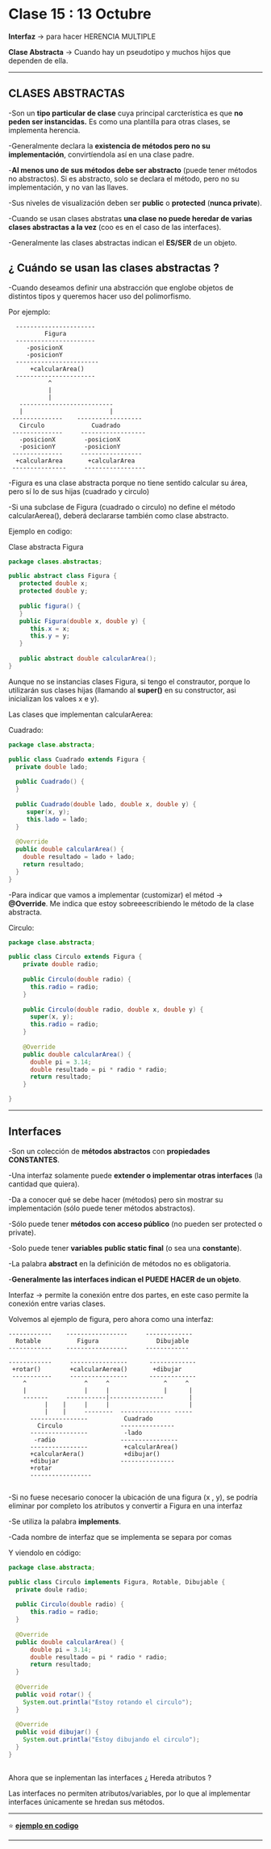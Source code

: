 # Clase 15 : 13 Octubre

**Interfaz** -> para hacer HERENCIA MULTIPLE

**Clase Abstracta** -> Cuando hay un pseudotipo y muchos hijos que dependen de ella.

---

## CLASES ABSTRACTAS

-Son un **tipo particular de clase** cuya principal carcterística es que **no peden ser instancidas.** Es como una plantilla para otras clases, se implementa herencia.

-Generalmente declara la **existencia de métodos pero no su implementación**, convirtíendola así en una clase padre.

-**Al menos uno de sus métodos debe ser abstracto** (puede tener métodos no abstractos). Si es abstracto, solo se declara el método, pero no su implementación, y no van las llaves.

-Sus niveles de visualización deben ser **public** o **protected** (**nunca private**).

-Cuando se usan clases abstratas **una clase no puede heredar de varias clases abstractas a la vez** (coo es en el caso de las interfaces).

-Generalmente las clases abstractas indican el **ES/SER** de un objeto.


## ¿ Cuándo se usan las clases abstractas ?

-Cuando deseamos definir una abstracción que englobe objetos de distintos tipos y queremos hacer uso del polimorfismo.

Por ejemplo:

```
  ----------------------
          Figura
  ----------------------
     -posicionX
     -posicionY
  -----------------------  
      +calcularArea()
  ----------------------
           ^
           |
           |
   --------------------------
   |                        |
 --------------    ------------------
   Circulo             Cuadrado
 --------------     ------------------
   -posicionX        -posicionX
   -posicionY        -posicionY
 --------------     -----------------
  +calcularArea       +calcularArea
 ---------------     ----------------- 
 ```
 
 -Figura es una clase abstracta porque no tiene sentido calcular su área, pero sí lo de sus hijas (cuadrado y circulo)
 
 -Si una subclase de Figura (cuadrado o circulo) no define el método calcularAerea(), deberá declararse también como clase abstracto.


Ejemplo en codigo:


Clase abstracta Figura
```JAVA
package clases.abstractas;

public abstract class Figura {
   protected double x;
   protected double y;
   
   public figura() {
   }
   public Figura(double x, double y) {
      this.x = x;
      this.y = y;
   }
   
   public abstract double calcularArea();
}
```

Aunque no se instancias clases Figura, si tengo el constrautor, porque lo utilizarán sus clases hijas (llamando al **super()** en su constructor, asi inicializan los valoes x e y).

Las clases que implementan calcularAerea:

Cuadrado:

```JAVA
package clase.abstracta;

public class Cuadrado extends Figura {
  private double lado;
  
  public Cuadrado() {
  }
  
  public Cuadrado(double lado, double x, double y) {
     super(x, y);
     this.lado = lado;
  }
  
  @Override
  public double calcularArea() {
    double resultado = lado + lado;
    return resultado;
  }
}
```

-Para indicar que vamos a implementar (customizar) el métod -> **@Override**. Me indica que estoy sobreeescribiendo le método de la clase abstracta.

Circulo:

```JAVA
package clase.abstracta;

public class Circulo extends Figura {
    private double radio;
    
    public Circulo(double radio) {
      this.radio = radio;
    }
    
    public Circulo(double radio, double x, double y) {
      super(x, y);
      this.radio = radio;
    }
    
    @Override
    public double calcularArea() {
      double pi = 3.14;
      double resultado = pi * radio * radio;
      return resultado;
    }

}
```

---

## Interfaces

-Son un colección de **métodos abstractos** con **propiedades CONSTANTES**.

-Una interfaz solamente puede **extender o implementar otras interfaces** (la cantidad que quiera).

-Da a conocer qué se debe hacer (métodos) pero sin mostrar su implementación (sólo puede tener métodos abstractos).

-Sólo puede tener **métodos con acceso público** (no pueden ser protected o private).

-Solo puede tener **variables** **public static final** (o sea una **constante**).

-La palabra **abstract** en la definición de métodos no es obligatoria.

-**Generalmente las interfaces indican el PUEDE HACER de un objeto**.

Interfaz -> permite la conexión entre dos partes, en este caso permite la conexión entre varias clases.

Volvemos al ejemplo de figura, pero ahora como una interfaz:


```
------------    -----------------     -------------
  Rotable          Figura                Dibujable
------------    -----------------     ------------

------------     ----------------      -------------
 +rotar()        +calcularAerea()       +dibujar
 -----------     ----------------      -------------
    ^                ^     ^               ^     ^
    |                |     |               |      |
    -------     -----------|---------------       |
          |    |     |     |                      |
          |    |     --------  -------------- -----
      ----------------          Cuadrado
        Circulo                ---------------
      ----------------          -lado
       -radio                  ----------------
      ----------------          +calcularArea()
      +calcularAera()           +dibujar()
      +dibujar                 ---------------
      +rotar
      -----------------
  
```

-Si no fuese necesario conocer la ubicación de una figura (x , y), se podría eliminar por completo los atributos y convertir a Figura en una interfaz

-Se utiliza la palabra **implements**.

-Cada nombre de interfaz que se implementa se separa por comas


Y viendolo en código:

  
```JAVA
package clase.abstracta;

public class Circulo implements Figura, Rotable, Dibujable {
  private doule radio;
  
  public Circulo(double radio) {
      this.radio = radio;
  }
  
  @Override
  public double calcularArea() {
      double pi = 3.14;
      double resultado = pi * radio * radio;
      return resultado;
  }
  
  @Override 
  public void rotar() {
    System.out.printla("Estoy rotando el circulo");
  }
  
  @Override
  public void dibujar() {
    System.out.printla("Estoy dibujando el circulo");
  }
}
  
```

Ahora que se inplementan las interfaces ¿ Hereda atributos ?

Las interfaces no permiten atributos/variables, por lo que al implementar interfaces únicamente se hredan sus métodos.

---

:star: [**ejemplo en codigo**](https://github.com/eugenia1984/diploUTNVM-PoloTIC-SiliconMisiones-Java/tree/main/polotic_siliconmisiones/clase15/inter.abstract)

---
